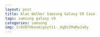 ```yaml
---
layout: post
title: Alan Walker Samsung Galaxy S9 Case
tags: samsung galaxy s9
categories: samsung
img: 1r8VBTHboumigvyt11-_6gDzIMaRwJaOy
---
```

